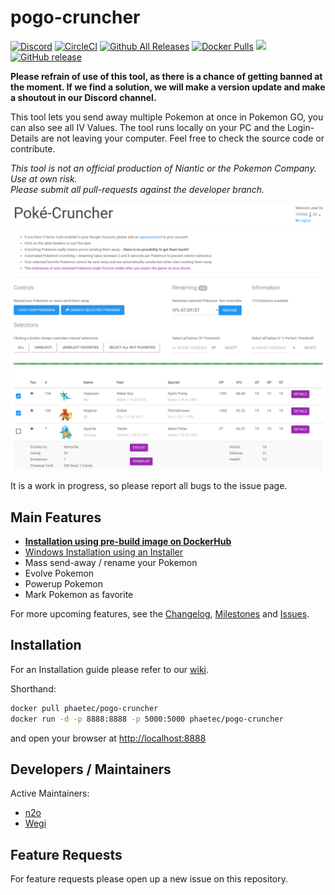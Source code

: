 # pogo-cruncher

[![Discord](https://img.shields.io/badge/discord-Phaetec-blue.svg)](https://discord.gg/W6rsEq2)
[![CircleCI](https://img.shields.io/circleci/project/Phaetec/pogo-cruncher/master.svg?maxAge=60)](https://circleci.com/gh/Phaetec/pogo-cruncher)
[![Github All Releases](https://img.shields.io/github/downloads/phaetec/pogo-cruncher/total.svg?maxAge=60)](https://github.com/Phaetec/pogo-cruncher/releases)
[![Docker Pulls](https://img.shields.io/docker/pulls/phaetec/pogo-cruncher.svg?maxAge=60)](https://hub.docker.com/r/phaetec/pogo-cruncher/) [![](https://images.microbadger.com/badges/image/phaetec/pogo-cruncher.svg)](https://microbadger.com/images/phaetec/pogo-cruncher "Get your own image badge on microbadger.com")
[![GitHub release](https://img.shields.io/github/release/Phaetec/pogo-cruncher.svg?maxAge=60)](https://github.com/Phaetec/pogo-cruncher)

**Please refrain of use of this tool, as there is a chance of getting banned at the moment. If we find a solution, we will make a version update and make a shoutout in our Discord channel.**

This tool lets you send away multiple Pokemon at once in Pokemon GO, you can also see all IV Values.
The tool runs locally on your PC and the Login-Details are not leaving your computer. Feel free to check the source code or contribute.

*This tool is not an official production of Niantic or the Pokemon Company. Use at own risk.*  
*Please submit all pull-requests against the developer branch.*

![Screenshot of PoGo-Cruncher](https://github.com/Phaetec/pogo-cruncher/raw/master/screenshot.png)

It is a work in progress, so please report all bugs to the issue page.


## Main Features
  * **[Installation using pre-build image on DockerHub](https://github.com/Phaetec/pogo-cruncher/wiki/Installation:-Docker-version)**
  * [Windows Installation using an Installer](https://github.com/Phaetec/pogo-cruncher/wiki/Installation-with-.exe-for-Windows)
  * Mass send-away / rename your Pokemon
  * Evolve Pokemon
  * Powerup Pokemon
  * Mark Pokemon as favorite

For more upcoming features, see the
[Changelog](https://github.com/Phaetec/pogo-cruncher/blob/master/CHANGELOG.md),
[Milestones](https://github.com/Phaetec/pogo-cruncher/milestones) and
[Issues](https://github.com/Phaetec/pogo-cruncher/issues).


## Installation
For an Installation guide please refer to our [wiki](https://github.com/Phaetec/pogo-cruncher/wiki).

Shorthand:
```bash
docker pull phaetec/pogo-cruncher
docker run -d -p 8888:8888 -p 5000:5000 phaetec/pogo-cruncher
```

and open your browser at [http://localhost:8888](http://localhost:8888)


## Developers / Maintainers
Active Maintainers:
  * [n2o](https://github.com/n2o)
  * [Wegi](https://github.com/Wegi)


## Feature Requests
For feature requests please open up a new issue on this repository.
 